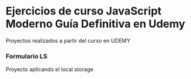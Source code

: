# Ejercicios de curso JavaScript Moderno Guía Definitiva en Udemy

Proyectos realizados a partir del curso en UDEMY

### Formulario LS

Proyecto aplicando el local storage